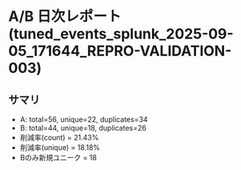 # A/B 日次レポート (tuned_events_splunk_2025-09-05_171644_REPRO-VALIDATION-003)

## サマリ
- A: total=56, unique=22, duplicates=34
- B: total=44, unique=18, duplicates=26
- 削減率(count) = 21.43%
- 削減率(unique) = 18.18%
- Bのみ新規ユニーク = 18